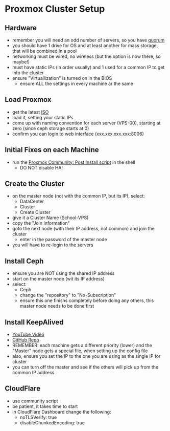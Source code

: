 # Proxmox Cluster Setup

## Hardware
- remember you will need an odd number of servers, so you have [quorum](https://pve.proxmox.com/wiki/Cluster_Manager#_quorum)
- you should have 1 drive for OS and at least another for mass storage, that will be combined in a pool
- networking must be wired, no wireless (but the option is now there, so maybe!)
- must have static IPs (in order usually) and 1 used for a common IP to get into the cluster
- ensure "Virtuallization" is turned on in the BIOS
  - ensure ALL the settings in every machine ar the same

## Load Proxmox
- get the latest [ISO](https://www.proxmox.com/en/downloads/proxmox-virtual-environment/iso)
- load it, setting your static IPs
- come up with naming convention for each server (VPS-00), starting at zero (since ceph storage starts at 0)
- confirm you can login to web interface (xxx.xxx.xxx.xxx:8006)

## Initial Fixes on each Machine
- run the [Proxmox Community: Post Install script](https://community-scripts.github.io/ProxmoxVE/scripts?id=post-pve-install) in the shell
  - DO NOT disable HA!
 
## Create the Cluster
  - on the master node (not with the common IP, but its IP), select:
    - DataCenter
    - Cluster
    - Create Cluster
- give it a Cluster Name (School-VPS)
- copy the "Join Information"
- goto the next node (with their IP address, not common) and join the cluster
  - enter in the password of the master node
- you will have to re-login to the servers

## Install Ceph
- ensure you are NOT using the shared IP address
- start on the master node (wit its IP address)
- select:
  - Ceph
  - change the "repository" to "No-Subscription"
  - ensure this one finishs completely before doing any others, this master node needs to be done first
 
## Install KeepAlived
- [YouTube Video](https://www.youtube.com/watch?v=82Q4SZMW-zg&list=PLwcxrRo-VwS2gNgY-GlPGDYZ6KCwSu3tD&index=3)
- [GitHub Repo](https://github.com/mrp-yt/Galaxy-Home-Lab/blob/main/Services/keepalived/keepalived-setup.md)
- REMEMBER: each machine gets a different priority (lower) and the "Master" node gets a special file, when setting up the config file
- also, ensure you set the IP to the one you are using as the single IP for cluster
- you can turn off the master and see if the others will pick up from the common IP address

## CloudFlare
- use community script
- be patient, it takes time to start
- in CloudFlare Dashboard change the following:
  - noTLSVerify: true
  - disableChunkedEncoding: true

